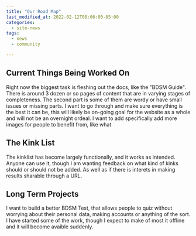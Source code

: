 ```yaml
---
title: "Our Road Map"
last_modified_at: 2022-02-12T08:06:00-05:00
categories:
  - site-news
tags:
  - news
  - community

---
```

## Current Things Being Worked On
Right now the biggest task is fleshing out the docs, like the "BDSM Guide". There is around 3 dozen or so pages of content that are in varying stages of completeness. The second part is some of them are wordy or have small issues or missing parts. I want to go through and make sure everything is the best it can be, this will likely be on-going goal for the website as a whole and will not be an overnight ordeal. I want to add specifically add more images for people to benefit from, like what 

## The Kink List
The kinklist has become largely functionally, and it works as intended. Anyone can use it, though I am wanting feedback on what kind of kinks should or should not be added. As well as if there is interets in making results sharable through a URL.

## Long Term Projects
I want to build a better BDSM Test, that allows people to quiz without worrying about their personal data, making accounts or anything of the sort. I have started some of the work, though I expect to make of most it offline and it will become avaible suddenly. 